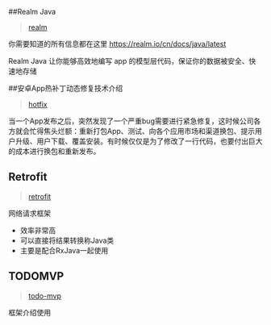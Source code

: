 ##Realm Java
> <a href="/realm">realm</a>

你需要知道的所有信息都在这里
<https://realm.io/cn/docs/java/latest>

Realm Java 让你能够高效地编写 app 的模型层代码，保证你的数据被安全、快速地存储


##安卓App热补丁动态修复技术介绍 
> <a href="/hotfix">hotfix</a>

当一个App发布之后，突然发现了一个严重bug需要进行紧急修复，这时候公司各方就会忙得焦头烂额：重新打包App、测试、向各个应用市场和渠道换包、提示用户升级、用户下载、覆盖安装。有时候仅仅是为了修改了一行代码，也要付出巨大的成本进行换包和重新发布。



## Retrofit ##
> <a href="retrofit">retrofit</a>

网络请求框架  

* 效率非常高  
* 可以直接将结果转换称Java类  
* 主要是配合RxJava一起使用  



## TODOMVP ##
> <a href="todo-mvp">todo-mvp</a>

框架介绍使用